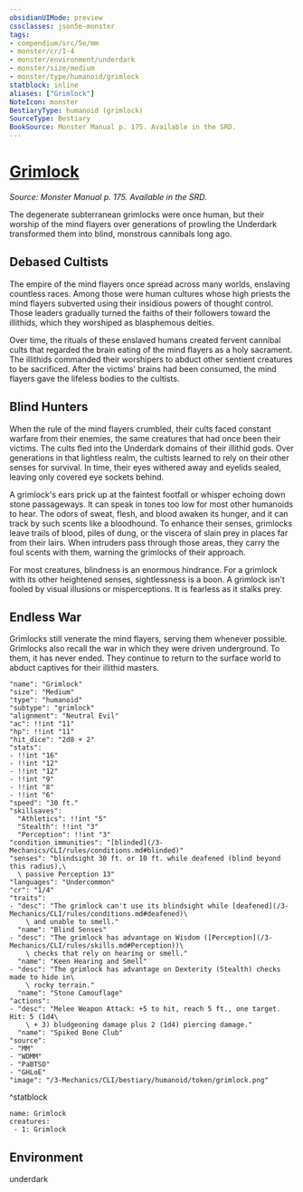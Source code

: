 ```yaml
---
obsidianUIMode: preview
cssclasses: json5e-monster
tags:
- compendium/src/5e/mm
- monster/cr/1-4
- monster/environment/underdark
- monster/size/medium
- monster/type/humanoid/grimlock
statblock: inline
aliases: ["Grimlock"]
NoteIcon: monster
BestiaryType: humanoid (grimlock)
SourceType: Bestiary
BookSource: Monster Manual p. 175. Available in the SRD.
---
```

# [Grimlock](3-Mechanics\CLI\bestiary\humanoid/grimlock.md)
*Source: Monster Manual p. 175. Available in the SRD.*  

The degenerate subterranean grimlocks were once human, but their worship of the mind flayers over generations of prowling the Underdark transformed them into blind, monstrous cannibals long ago.

## Debased Cultists

The empire of the mind flayers once spread across many worlds, enslaving countless races. Among those were human cultures whose high priests the mind flayers subverted using their insidious powers of thought control. Those leaders gradually turned the faiths of their followers toward the illithids, which they worshiped as blasphemous deities.

Over time, the rituals of these enslaved humans created fervent cannibal cults that regarded the brain eating of the mind flayers as a holy sacrament. The illithids commanded their worshipers to abduct other sentient creatures to be sacrificed. After the victims' brains had been consumed, the mind flayers gave the lifeless bodies to the cultists.

## Blind Hunters

When the rule of the mind flayers crumbled, their cults faced constant warfare from their enemies, the same creatures that had once been their victims. The cults fled into the Underdark domains of their illithid gods. Over generations in that lightless realm, the cultists learned to rely on their other senses for survival. In time, their eyes withered away and eyelids sealed, leaving only covered eye sockets behind.

A grimlock's ears prick up at the faintest footfall or whisper echoing down stone passageways. It can speak in tones too low for most other humanoids to hear. The odors of sweat, flesh, and blood awaken its hunger, and it can track by such scents like a bloodhound. To enhance their senses, grimlocks leave trails of blood, piles of dung, or the viscera of slain prey in places far from their lairs. When intruders pass through those areas, they carry the foul scents with them, warning the grimlocks of their approach.

For most creatures, blindness is an enormous hindrance. For a grimlock with its other heightened senses, sightlessness is a boon. A grimlock isn't fooled by visual illusions or misperceptions. It is fearless as it stalks prey.

## Endless War

Grimlocks still venerate the mind flayers, serving them whenever possible. Grimlocks also recall the war in which they were driven underground. To them, it has never ended. They continue to return to the surface world to abduct captives for their illithid masters.

```statblock
"name": "Grimlock"
"size": "Medium"
"type": "humanoid"
"subtype": "grimlock"
"alignment": "Neutral Evil"
"ac": !!int "11"
"hp": !!int "11"
"hit_dice": "2d8 + 2"
"stats":
- !!int "16"
- !!int "12"
- !!int "12"
- !!int "9"
- !!int "8"
- !!int "6"
"speed": "30 ft."
"skillsaves":
  "Athletics": !!int "5"
  "Stealth": !!int "3"
  "Perception": !!int "3"
"condition_immunities": "[blinded](/3-Mechanics/CLI/rules/conditions.md#blinded)"
"senses": "blindsight 30 ft. or 10 ft. while deafened (blind beyond this radius),\
  \ passive Perception 13"
"languages": "Undercommon"
"cr": "1/4"
"traits":
- "desc": "The grimlock can't use its blindsight while [deafened](/3-Mechanics/CLI/rules/conditions.md#deafened)\
    \ and unable to smell."
  "name": "Blind Senses"
- "desc": "The grimlock has advantage on Wisdom ([Perception](/3-Mechanics/CLI/rules/skills.md#Perception))\
    \ checks that rely on hearing or smell."
  "name": "Keen Hearing and Smell"
- "desc": "The grimlock has advantage on Dexterity (Stealth) checks made to hide in\
    \ rocky terrain."
  "name": "Stone Camouflage"
"actions":
- "desc": "Melee Weapon Attack: +5 to hit, reach 5 ft., one target. Hit: 5 (1d4\
    \ + 3) bludgeoning damage plus 2 (1d4) piercing damage."
  "name": "Spiked Bone Club"
"source":
- "MM"
- "WDMM"
- "PaBTSO"
- "GHLoE"
"image": "/3-Mechanics/CLI/bestiary/humanoid/token/grimlock.png"
```
^statblock

```encounter-table
name: Grimlock
creatures:
 - 1: Grimlock
```

## Environment

underdark